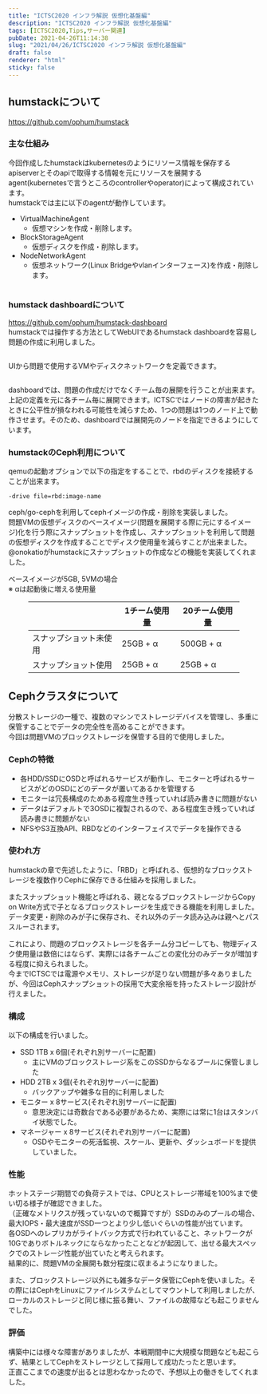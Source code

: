 ```yaml
---
title: "ICTSC2020 インフラ解説 仮想化基盤編"
description: "ICTSC2020 インフラ解説 仮想化基盤編"
tags: [ICTSC2020,Tips,サーバー関連]
pubDate: 2021-04-26T11:14:38
slug: "2021/04/26/ICTSC2020 インフラ解説 仮想化基盤編"
draft: false
renderer: "html"
sticky: false
---
```



<h2>humstackについて</h2>



<p><a href="https://github.com/ophum/humstack">https://github.com/ophum/humstack</a></p>



<h3>主な仕組み</h3>



<p>今回作成したhumstackはkubernetesのようにリソース情報を保存するapiserverとそのapiで取得する情報を元にリソースを展開するagent(kubernetesで言うところのcontrollerやoperator)によって構成されています。<br>
humstackでは主に以下のagentが動作しています。</p>



<ul><li>VirtualMachineAgent<ul><li>仮想マシンを作成・削除します。</li></ul></li><li>BlockStorageAgent<ul><li>仮想ディスクを作成・削除します。</li></ul></li><li>NodeNetworkAgent<ul><li>仮想ネットワーク(Linux Bridgeやvlanインターフェース)を作成・削除します。</li></ul></li></ul>



<figure class="wp-block-image"><img decoding="async" src="https://i.imgur.com/D8bVcB1.png.webp" alt=""/></figure>



<h3>humstack dashboardについて</h3>



<p><a href="https://github.com/ophum/humstack-dashboard">https://github.com/ophum/humstack-dashboard</a><br> humstackでは操作する方法としてWebUIであるhumstack dashboardを容易し問題の作成に利用しました。</p>



<figure class="wp-block-image"><img decoding="async" src="https://i.imgur.com/RFN0pBl.png.webp" alt=""/></figure>



<p>UIから問題で使用するVMやディスクネットワークを定義できます。<br>
</p>



<figure class="wp-block-image"><img decoding="async" src="https://i.imgur.com/JbP6XQP.png.webp" alt=""/></figure>



<p>dashboardでは、問題の作成だけでなくチーム毎の展開を行うことが出来ます。<br>
上記の定義を元に各チーム毎に展開できます。ICTSCではノードの障害が起きたときに公平性が損なわれる可能性を減らすため、1つの問題は1つのノード上で動作させます。そのため、dashboardでは展開先のノードを指定できるようにしています。<br>
</p>



<h3>humstackのCeph利用について</h3>



<p>qemuの起動オプションで以下の指定をすることで、rbdのディスクを接続することが出来ます。</p>


<div class="wp-block-syntaxhighlighter-code "><pre class="brush: plain; title: ; title: ; notranslate" title=""><code>-drive file=rbd:image-name</code></pre></div>


<p>ceph/go-cephを利用してcephイメージの作成・削除を実装しました。<br>
問題VMの仮想ディスクのベースイメージ(問題を展開する際に元にするイメージ)化を行う際にスナップショットを作成し、スナップショットを利用して問題の仮想ディスクを作成することでディスク使用量を減らすことが出来ました。<br>
@onokatioがhumstackにスナップショットの作成などの機能を実装してくれました。</p>



<p>ベースイメージが5GB, 5VMの場合<br>
※ αは起動後に増える使用量</p>



<figure class="wp-block-table"><table class=""><thead><tr><th></th><th>1チーム使用量</th><th>20チーム使用量</th></tr></thead><tbody><tr><td>スナップショット未使用</td><td>25GB + α</td><td>500GB + α</td></tr><tr><td>スナップショット使用</td><td>25GB + α</td><td>25GB + α</td></tr></tbody></table></figure>



<h2>Cephクラスタについて</h2>



<p>分散ストレージの一種で、複数のマシンでストレージデバイスを管理し、多重に保管することでデータの完全性を高めることができます。<br>
今回は問題VMのブロックストレージを保管する目的で使用しました。</p>



<h3>Cephの特徴</h3>



<ul><li>各HDD/SSDにOSDと呼ばれるサービスが動作し、モニターと呼ばれるサービスがどのOSDにどのデータが置いてあるかを管理する</li><li>モニターは冗長構成のためある程度生き残っていれば読み書きに問題がない</li><li>データはデフォルトで3OSDに複製されるので、ある程度生き残っていれば読み書きに問題がない</li><li>NFSやS3互換API、RBDなどのインターフェイスでデータを操作できる</li></ul>



<h3>使われ方</h3>



<p>humstackの章で先述したように、「RBD」と呼ばれる、仮想的なブロックストレージを複数作りCephに保存できる仕組みを採用しました。</p>



<p>またスナップショット機能と呼ばれる、親となるブロックストレージからCopy on Write方式で子となるブロックストレージを生成できる機能を利用しました。データ変更・削除のみが子に保存され、それ以外のデータ読み込みは親へとパススルーされます。</p>



<p>これにより、問題のブロックストレージを各チーム分コピーしても、物理ディスク使用量は数倍にはならず、実際には各チームごとの変化分のみデータが増加する程度に抑えられました。<br>
今までICTSCでは電源やメモリ、ストレージが足りない問題が多々ありましたが、今回はCephスナップショットの採用で大変余裕を持ったストレージ設計が行えました。</p>



<h3>構成</h3>



<p>以下の構成を行いました。</p>



<ul><li>SSD 1TB x 6個(それぞれ別サーバーに配置)<ul><li>主にVMのブロックストレージ系をこのSSDからなるプールに保管しました</li></ul></li><li>HDD 2TB x 3個(それぞれ別サーバーに配置)<ul><li>バックアップや雑多な目的に利用しました</li></ul></li><li>モニター x 8サービス(それぞれ別サーバーに配置)<ul><li>意思決定には奇数台である必要があるため、実際には常に1台はスタンバイ状態でした。</li></ul></li><li>マネージャー x 8サービス(それぞれ別サーバーに配置)<ul><li>OSDやモニターの死活監視、スケール、更新や、ダッシュボードを提供していました。</li></ul></li></ul>



<h3>性能</h3>



<p>ホットステージ期間での負荷テストでは、CPUとストレージ帯域を100%まで使い切る様子が確認できました。<br>
（正確なメトリクスが残っていないので概算ですが）SSDのみのプールの場合、最大IOPS・最大速度がSSD一つとより少し低いぐらいの性能が出ています。<br>
各OSDへのレプリカがライトバック方式で行われていること、ネットワークが10Gでありボトルネックにならなかったことなどが起因して、出せる最大スペックでのストレージ性能が出ていたと考えられます。<br>
結果的に、問題VMの全展開も数分程度に収まるようになりました。</p>



<p>また、ブロックストレージ以外にも雑多なデータ保管にCephを使いました。その際にはCephをLinuxにファイルシステムとしてマウントして利用しましたが、ローカルのストレージと同じ様に振る舞い、ファイルの故障なども起こりませんでした。</p>



<h3>評価</h3>



<p>構築中には様々な障害がありましたが、本戦期間中に大規模な問題なども起こらず、結果としてCephをストレージとして採用して成功たったと思います。<br>
正直ここまでの速度が出るとは思わなかったので、予想以上の働きをしてくれました。</p>
